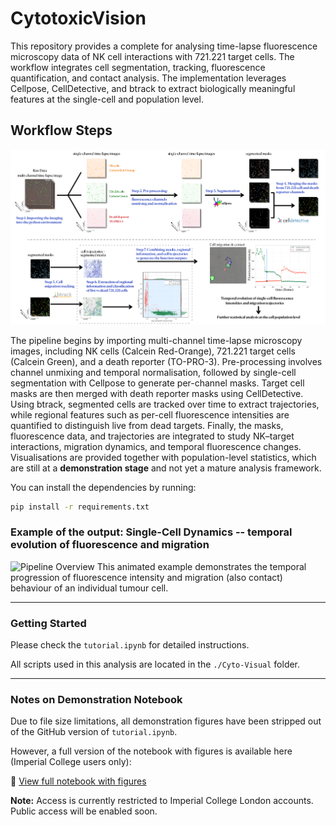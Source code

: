 # CytotoxicVision

This repository provides a complete for analysing time-lapse fluorescence microscopy data of NK cell interactions with 721.221 target cells. The workflow integrates cell segmentation, tracking, fluorescence quantification, and contact analysis. The implementation leverages Cellpose, CellDetective, and btrack to extract biologically meaningful features at the single-cell and population level.

##  Workflow Steps

![Pipeline Overview](./Figures/Cyto_Visual.jpg)

The pipeline begins by importing multi-channel time-lapse microscopy images, including NK cells (Calcein Red-Orange), 721.221 target cells (Calcein Green), and a death reporter (TO-PRO-3). Pre-processing involves channel unmixing and temporal normalisation, followed by single-cell segmentation with Cellpose to generate per-channel masks. Target cell masks are then merged with death reporter masks using CellDetective. Using btrack, segmented cells are tracked over time to extract trajectories, while regional features such as per-cell fluorescence intensities are quantified to distinguish live from dead targets. Finally, the masks, fluorescence data, and trajectories are integrated to study NK–target interactions, migration dynamics, and temporal fluorescence changes. Visualisations are provided together with population-level statistics, which are still at a **demonstration stage** and not yet a mature analysis framework.

You can install the dependencies by running:
```bash
pip install -r requirements.txt
```

###  Example of the output: Single-Cell Dynamics -- temporal evolution of fluorescence and migration

![Pipeline Overview](./Figures/animation_Tu_12.gif)
This animated example demonstrates the temporal progression of fluorescence intensity and migration (also contact) behaviour of an individual tumour cell.



---

### Getting Started

Please check the `tutorial.ipynb` for detailed instructions.

All scripts used in this analysis are located in the `./Cyto-Visual` folder.

---

### Notes on Demonstration Notebook

Due to file size limitations, all demonstration figures have been stripped out of the GitHub version of `tutorial.ipynb`.

However, a full version of the notebook with figures is available here (Imperial College users only):

🔗 [View full notebook with figures](https://imperiallondon-my.sharepoint.com/:u:/g/personal/eu23_ic_ac_uk/EaBoyv_kXF1GnC3aIKC4hHMBvxxCVeOU45U2emkjyaiJdg?e=0Tg4NM)

**Note:** Access is currently restricted to Imperial College London accounts. Public access will be enabled soon.